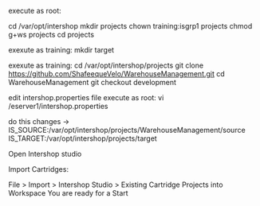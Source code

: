 
execute as root:

cd /var/opt/intershop
mkdir projects
chown training:isgrp1 projects
chmod g+ws projects
cd projects

exexute as training:
mkdir target

exexute as training:
cd /var/opt/intershop/projects
git clone https://github.com/ShafeequeVelo/WarehouseManagement.git
cd WarehouseManagement
git checkout development

edit intershop.properties file
execute as root:
vi /eserver1/intershop.properties

do this changes ->
IS_SOURCE:/var/opt/intershop/projects/WarehouseManagement/source
IS_TARGET:/var/opt/intershop/projects/target

Open Intershop studio

Import Cartridges:

File > Import > Intershop Studio > Existing Cartridge Projects into Workspace
You are ready for a Start
